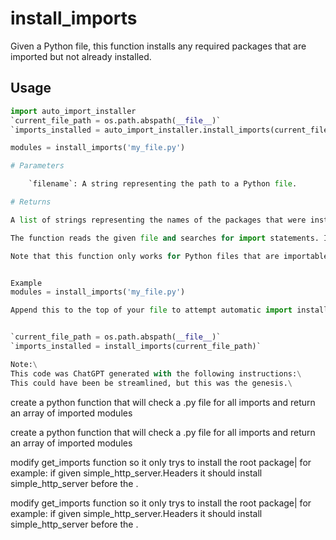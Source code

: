 # install_imports

Given a Python file, this function installs any required packages that are imported but not already installed.

## Usage

```python
import auto_import_installer
`current_file_path = os.path.abspath(__file__)`
`imports_installed = auto_import_installer.install_imports(current_file_path)`

modules = install_imports('my_file.py')

# Parameters

    `filename`: A string representing the path to a Python file.

# Returns

A list of strings representing the names of the packages that were installed.

The function reads the given file and searches for import statements. If an import statement includes a package that is not installed, the function uses pip to install that package. Only the root package of each import statement is installed; subpackages are not installed. If a package is already installed, the function skips it and moves on to the next one.

Note that this function only works for Python files that are importable modules, and does not work for scripts that are intended to be executed from the command line.


Example
modules = install_imports('my_file.py')

Append this to the top of your file to attempt automatic import installs


`current_file_path = os.path.abspath(__file__)`
`imports_installed = install_imports(current_file_path)`

Note:\
This code was ChatGPT generated with the following instructions:\
This could have been be streamlined, but this was the genesis.\

```
create a python function that will check a .py file for all imports and return an array of imported modules

create a python function that will check a .py file for all imports and return an array of imported modules

modify get_imports function so it only trys to install the root package|
for example:
if given simple_http_server.Headers it should install simple_http_server before the .

modify get_imports function so it only trys to install the root package|
for example:
if given simple_http_server.Headers it should install simple_http_server before the .
```